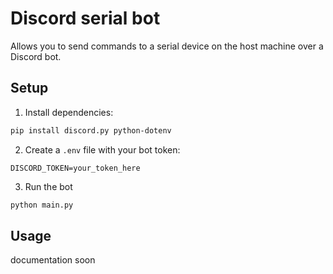 # Discord serial bot

Allows you to send commands to a serial device on the host machine over a Discord bot.

## Setup

1. Install dependencies:
```bash
pip install discord.py python-dotenv
```

2. Create a `.env` file with your bot token:
```
DISCORD_TOKEN=your_token_here
```

3. Run the bot
```bash
python main.py
```

## Usage
documentation soon

